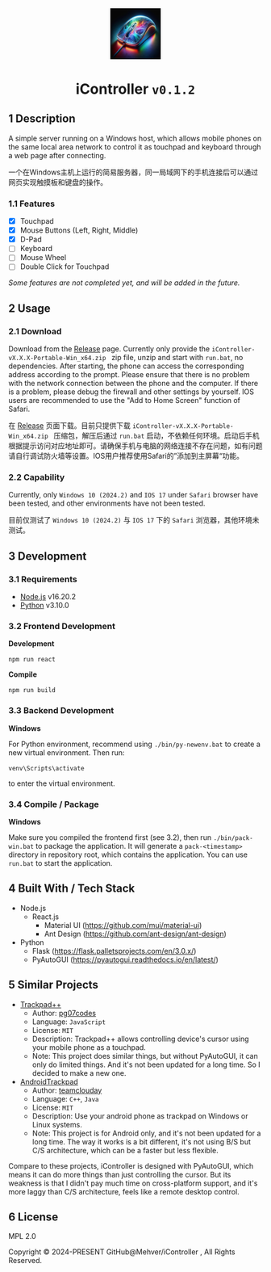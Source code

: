 <div align="center">
    <img src="https://github.com/Mehver/iController/raw/main/%23README/icon/256.png" width="20%"/>
    <h1>iController <code>v0.1.2</code></h1>
    </tr>
</div>

## 1 Description

A simple server running on a Windows host, which allows mobile phones on the same local area network to control it as touchpad and keyboard through a web page after connecting.

一个在Windows主机上运行的简易服务器，同一局域网下的手机连接后可以通过网页实现触摸板和键盘的操作。

### 1.1 Features

- [x] Touchpad
- [x] Mouse Buttons (Left, Right, Middle)
- [x] D-Pad
- [ ] Keyboard
- [ ] Mouse Wheel
- [ ] Double Click for Touchpad

*Some features are not completed yet, and will be added in the future.*

## 2 Usage

### 2.1 Download

Download from the [Release](https://github.com/Mehver/iController/releases) page. Currently only provide the `iController-vX.X.X-Portable-Win_x64.zip
` zip file, unzip and start with `run.bat`, no dependencies. After starting, the phone can access the corresponding address according to the prompt. Please ensure that there is no problem with the network connection between the phone and the computer. If there is a problem, please debug the firewall and other settings by yourself. IOS users are recommended to use the "Add to Home Screen" function of Safari.

在 [Release](https://github.com/Mehver/iController/releases) 页面下载。目前只提供下载 `iController-vX.X.X-Portable-Win_x64.zip
` 压缩包，解压后通过 `run.bat` 启动，不依赖任何环境。启动后手机根据提示访问对应地址即可。请确保手机与电脑的网络连接不存在问题，如有问题请自行调试防火墙等设置。IOS用户推荐使用Safari的”添加到主屏幕“功能。

### 2.2 Capability

Currently, only `Windows 10 (2024.2)` and `IOS 17` under `Safari` browser have been tested, and other environments have not been tested.

目前仅测试了 `Windows 10 (2024.2)` 与 `IOS 17` 下的 `Safari` 浏览器，其他环境未测试。

## 3 Development

### 3.1 Requirements

- [Node.js](https://nodejs.org/en/) v16.20.2
- [Python](https://www.python.org/) v3.10.0

### 3.2 Frontend Development

**Development**

```shell
npm run react
```

**Compile**

```shell
npm run build
```

### 3.3 Backend Development

**Windows**

For Python environment, recommend using `./bin/py-newenv.bat` to create a new virtual environment. Then run:

```shell
venv\Scripts\activate
```

to enter the virtual environment.

### 3.4 Compile / Package

**Windows**

Make sure you compiled the frontend first (see 3.2), then run `./bin/pack-win.bat` to package the application. It will generate a `pack-<timestamp>` directory in repository root, which contains the application. You can use `run.bat` to start the application.

## 4 Built With / Tech Stack

- Node.js
  - React.js
    - Material UI (https://github.com/mui/material-ui)
    - Ant Design (https://github.com/ant-design/ant-design)
- Python
  - Flask (https://flask.palletsprojects.com/en/3.0.x/)
  - PyAutoGUI (https://pyautogui.readthedocs.io/en/latest/)

## 5 Similar Projects

- [Trackpad++](https://github.com/pg07codes/trackpadpp)
  - Author: [pg07codes](https://github.com/pg07codes)
  - Language: `JavaScript`
  - License: `MIT`
  - Description: Trackpad++ allows controlling device's cursor using your mobile phone as a touchpad.
  - Note: This project does similar things, but without PyAutoGUI, it can only do limited things. And it's not been updated for a long time. So I decided to make a new one.
- [AndroidTrackpad](https://github.com/teamclouday/AndroidTrackpad)
  - Author: [teamclouday](https://github.com/teamclouday)
  - Language: `C++`, `Java`
  - License: `MIT`
  - Description: Use your android phone as trackpad on Windows or Linux systems.
  - Note: This project is for Android only, and it's not been updated for a long time. The way it works is a bit different, it's not using B/S but C/S architecture, which can be a faster but less flexible.

Compare to these projects, iController is designed with PyAutoGUI, which means it can do more things than just controlling the cursor. But its weakness is that I didn't pay much time on cross-platform support, and it's more laggy than C/S architecture, feels like a remote desktop control.

## 6 License

MPL 2.0

Copyright © 2024-PRESENT GitHub@Mehver/iController , All Rights Reserved.
